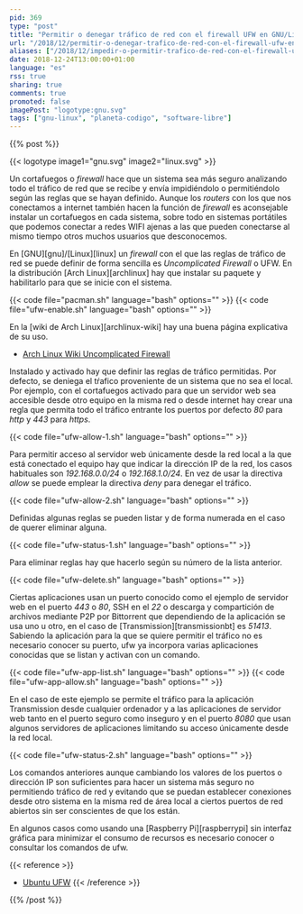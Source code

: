 ```yaml
---
pid: 369
type: "post"
title: "Permitir o denegar tráfico de red con el firewall UFW en GNU/Linux"
url: "/2018/12/permitir-o-denegar-trafico-de-red-con-el-firewall-ufw-en-gnu-linux/"
aliases: ["/2018/12/impedir-o-permitir-trafico-de-red-con-el-firewall-ufw-en-gnu-linux/"]
date: 2018-12-24T13:00:00+01:00
language: "es"
rss: true
sharing: true
comments: true
promoted: false
imagePost: "logotype:gnu.svg"
tags: ["gnu-linux", "planeta-codigo", "software-libre"]
---
```


{{% post %}}

{{< logotype image1="gnu.svg" image2="linux.svg" >}}

Un cortafuegos o _firewall_ hace que un sistema sea más seguro analizando todo el tráfico de red que se recibe y envía impidiéndolo o permitiéndolo según las reglas que se hayan definido. Aunque los _routers_ con los que nos conectamos a internet también hacen la función de _firewall_ es aconsejable instalar un cortafuegos en cada sistema, sobre todo en sistemas portátiles que podemos conectar a redes WIFI ajenas a las que pueden conectarse al mismo tiempo otros muchos usuarios que desconocemos.

En [GNU][gnu]/[Linux][linux] un _firewall_ con el que las reglas de tráfico de red se puede definir de forma sencilla es _Uncomplicated Firewall_ o UFW. En la distribución [Arch Linux][archlinux] hay que instalar su paquete y habilitarlo para que se inicie con el sistema.

{{< code file="pacman.sh" language="bash" options="" >}}
{{< code file="ufw-enable.sh" language="bash" options="" >}}

En la [wiki de Arch Linux][archlinux-wiki] hay una buena página explicativa de su uso.

* [Arch Linux Wiki Uncomplicated Firewall](https://wiki.archlinux.org/index.php/Uncomplicated_Firewall)

Instalado y activado hay que definir las reglas de tráfico permitidas. Por defecto, se deniega el tŕafico proveniente de un sistema que no sea el local. Por ejemplo, con el cortafuegos activado para que un servidor web sea accesible desde otro equipo en la misma red o desde internet hay crear una regla que permita todo el tráfico entrante los puertos por defecto _80_ para _http_ y _443_ para _https_.

{{< code file="ufw-allow-1.sh" language="bash" options="" >}}

Para permitir acceso al servidor web únicamente desde la red local a la que está conectado el equipo hay que indicar la dirección IP de la red, los casos habituales son _192.168.0.0/24_ o _192.168.1.0/24_. En vez de usar la directiva _allow_ se puede emplear la directiva _deny_ para denegar el tráfico.

{{< code file="ufw-allow-2.sh" language="bash" options="" >}}

Definidas algunas reglas se pueden listar y de forma numerada en el caso de querer eliminar alguna.

{{< code file="ufw-status-1.sh" language="bash" options="" >}}

Para eliminar reglas hay que hacerlo según su número de la lista anterior.

{{< code file="ufw-delete.sh" language="bash" options="" >}}

Ciertas aplicaciones usan un puerto conocido como el ejemplo de servidor web en el puerto _443_ o _80_, SSH en el _22_ o descarga y compartición de archivos mediante P2P por Bittorrent que dependiendo de la aplicación se usa uno u otro, en el caso de [Transmission][transmissionbt] es _51413_. Sabiendo la aplicación para la que se quiere permitir el tráfico no es necesario conocer su puerto, ufw ya incorpora varias aplicaciones conocidas que se listan y activan con un comando.

{{< code file="ufw-app-list.sh" language="bash" options="" >}}
{{< code file="ufw-app-allow.sh" language="bash" options="" >}}

En el caso de este ejemplo se permite el tráfico para la aplicación Transmission desde cualquier ordenador y a las aplicaciones de servidor web tanto en el puerto seguro como inseguro y en el puerto _8080_ que usan algunos servidores de aplicaciones limitando su acceso únicamente desde la red local.

{{< code file="ufw-status-2.sh" language="bash" options="" >}}

Los comandos anteriores aunque cambiando los valores de los puertos o dirección IP son suficientes para hacer un sistema más seguro no permitiendo tráfico de red y evitando que se puedan establecer conexiones desde otro sistema en la misma red de área local a ciertos puertos de red abiertos sin ser conscientes de que los están.

En algunos casos como usando una [Raspberry Pi][raspberrypi] sin interfaz gráfica para minimizar el consumo de recursos es necesario conocer o consultar los comandos de ufw.

{{< reference >}}
* [Ubuntu UFW](https://help.ubuntu.com/community/UFW)
{{< /reference >}}

{{% /post %}}
